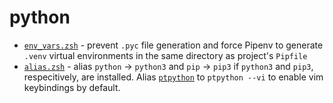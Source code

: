 # python

- [`env_vars.zsh`](./env_vars.zsh) - prevent `.pyc` file generation and force Pipenv to generate `.venv` virtual environments in the same directory as project's `Pipfile`
- [`alias.zsh`](./alias.zsh) - alias `python` -> `python3` and `pip` -> `pip3` if `python3` and `pip3`, respecitively, are installed. Alias [`ptpython`](https://github.com/prompt-toolkit/ptpython) to `ptpython --vi` to enable vim keybindings by default.

